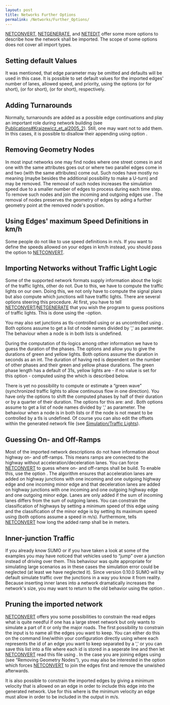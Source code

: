 ```yaml
---
layout: post
title: Networks Further Options
permalink: /Networks/Further_Options/
---
```


[NETCONVERT](/NETCONVERT "wikilink"), [NETGENERATE](/NETGENERATE "wikilink"), and [NETEDIT](/NETEDIT "wikilink") offer some more options to describe how the network shall be imported. The scope of some options does not cover all import types.

Setting default Values
----------------------

It was mentioned, that edge parameter may be omitted and defaults will be used in this case. It is possible to set default values for the imported edges' number of lanes, allowed speed, and priority, using the options (or for short), (or for short), (or for short), respectively.

Adding Turnarounds
------------------

Normally, turnarounds are added as a possible edge continuations and play an important role during network building (see [Publications\#Krajzewicz_et_al2005_2](/Publications#Krajzewicz_et_al2005_2 "wikilink")). Still, one may want not to add them. In this cases, it is possible to disallow their appending using option .

Removing Geometry Nodes
-----------------------

In most input networks one may find nodes where one street comes in and one with the same attributes goes out or where two parallel edges come in and two (with the same attributes) come out. Such nodes have mostly no meaning (maybe besides the additional possibility to make a U-turn) and may be removed. The removal of such nodes increases the simulation speed due to a smaller number of edges to process during each time step. To remove such nodes and join the incoming and outgoing edges use . The removal of nodes preserves the geometry of edges by ading a further geometry point at the removed node's position.

Using Edges' maximum Speed Definitions in km/h
----------------------------------------------

Some people do not like to use speed definitions in m/s. If you want to define the speeds allowed on your edges in km/h instead, you should pass the option to [NETCONVERT](/NETCONVERT "wikilink").

Importing Networks without Traffic Light Logic
----------------------------------------------

Some of the supported network formats supply information about the logic of the traffic lights, other do not. Due to this, we have to compute the traffic lights on our own. Doing this, we not only have to compute the signal plans but also compute which junctions will have traffic lights. There are several options steering this procedure. At first, you have to tell [NETCONVERT](/NETCONVERT "wikilink")/[NETGENERATE](/NETGENERATE "wikilink") that you wish the program to guess positions of traffic lights. This is done using the -option.

You may also set junctions as tls-controlled using or as uncontrolled using . Both options assume to get a list of node names divided by ',' as parameter. The behaviour when a node is in both lists is undefined.

During the computation of tls-logics among other information we have to guess the duration of the phases. The options and allow you to give the durations of green and yellow lights. Both options assume the duration in seconds as an int. The duration of having red is dependent on the number of other phases and their green and yellow phase durations. The green phase length has a default of 31s, yellow lights are - if no value is set for this option - computed using the which is described below.

There is yet no possibility to compute or estimate a “green wave” (synchronized traffic lights to allow continuous flow in one direction). You have only the options to shift the computed phases by half of their duration or by a quarter of their duration. The options for this are: and . Both options assume to get a list of node names divided by ',' as parameter. The behaviour when a node is in both lists or if the node is not meant to be controlled by a tls is undefined. Of course you can also edit the offsets within the generated network file (see [Simulation/Traffic Lights](/Simulation/Traffic_Lights "wikilink")).

Guessing On- and Off-Ramps
--------------------------

Most of the imported network descriptions do not have information about highway on- and off-ramps. This means ramps are connected to the highway without acceleration/deceleration lanes. You can force [NETCONVERT](/NETCONVERT "wikilink") to guess where on- and off-ramps shall be build. To enable this, use the option . The algorithm ensures that acceleration lanes are added on highway junctions with one incoming and one outgoing highway edge and one incoming minor edge and that deceleration lanes are added on highway junctions with one incoming and one outgoing highway edge and one outgoing minor edge. Lanes are only added if the sum of incoming lanes differs from the sum of outgoing lanes. You can constrain the classification of highways by setting a minimum speed of this edge using and the classification of the minor edge is by setting its maximum speed using (both options assume a speed in m/s). Furthermore, tells [NETCONVERT](/NETCONVERT "wikilink") how long the added ramp shall be in meters.

Inner-junction Traffic
----------------------

If you already know SUMO or if you have taken a look at some of the examples you may have noticed that vehicles used to “jump” over a junction instead of driving over them. This behaviour was quite appropriate for simulating large scenarios as in these cases the simulation error could be neglected (at least we have neglected it). Since version 0.10.0 SUMO will by default simulate traffic over the junctions in a way you know it from reality. Because inserting inner lanes into a network dramatically increases the network's size, you may want to return to the old behavior using the option .

Pruning the imported network
----------------------------

[NETCONVERT](/NETCONVERT "wikilink") offers you some possibilities to constrain the read edges what is quite needful if one has a large street network but only wants to simulate a part of it or only the major roads. The first possibility to constrain the input is to name all the edges you want to keep. You can either do this on the command line/within your configuration directly using where each represents the id of an edge you want to keep separated by a ',' or you can save this list into a file where each id is stored in a seperate line and then let [NETCONVERT](/NETCONVERT "wikilink") read this file using . In the case you are joining edges using (see “Removing Geometry Nodes”), you may also be interested in the option which forces [NETCONVERT](/NETCONVERT "wikilink") to join the edges first and remove the unwished afterwards.

It is also possible to constrain the imported edges by giving a minimum velocity that is allowed on an edge in order to include this edge into the generated network. Use for this where is the minimum velocity an edge must allow in order to be included in the output in m/s.